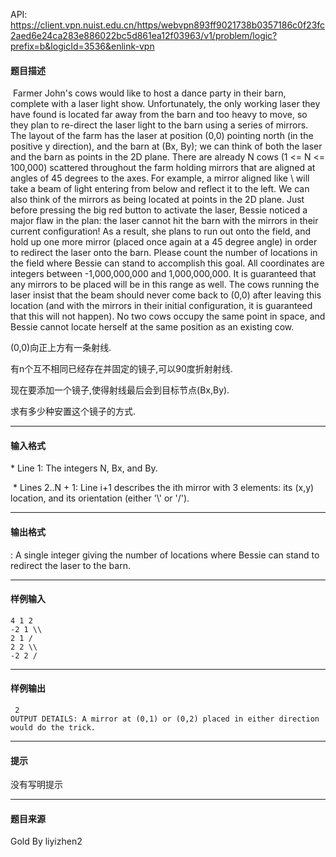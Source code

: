 API: https://client.vpn.nuist.edu.cn/https/webvpn893ff9021738b0357186c0f23fc2aed6e24ca283e886022bc5d861ea12f03963/v1/problem/logic?prefix=b&logicId=3536&enlink-vpn

#### 题目描述

 Farmer John's cows would like to host a dance party in their barn, complete with a laser light show. Unfortunately, the only working laser they have found is located far away from the barn and too heavy to move, so they plan to re-direct the laser light to the barn using a series of mirrors. The layout of the farm has the laser at position (0,0) pointing north (in the positive y direction), and the barn at (Bx, By); we can think of both the laser and the barn as points in the 2D plane. There are already N cows (1 <= N <= 100,000) scattered throughout the farm holding mirrors that are aligned at angles of 45 degrees to the axes. For example, a mirror aligned like \\ will take a beam of light entering from below and reflect it to the left. We can also think of the mirrors as being located at points in the 2D plane. Just before pressing the big red button to activate the laser, Bessie noticed a major flaw in the plan: the laser cannot hit the barn with the mirrors in their current configuration! As a result, she plans to run out onto the field, and hold up one more mirror (placed once again at a 45 degree angle) in order to redirect the laser onto the barn. Please count the number of locations in the field where Bessie can stand to accomplish this goal. All coordinates are integers between -1,000,000,000 and 1,000,000,000. It is guaranteed that any mirrors to be placed will be in this range as well. The cows running the laser insist that the beam should never come back to (0,0) after leaving this location (and with the mirrors in their initial configuration, it is guaranteed that this will not happen). No two cows occupy the same point in space, and Bessie cannot locate herself at the same position as an existing cow.

(0,0)向正上方有一条射线.

有n个互不相同已经存在并固定的镜子,可以90度折射射线.

现在要添加一个镜子,使得射线最后会到目标节点(Bx,By).

求有多少种安置这个镜子的方式.

---

#### 输入格式

\* Line 1: The integers N, Bx, and By.

 \* Lines 2..N + 1: Line i+1 describes the ith mirror with 3 elements: its (x,y) location, and its orientation (either '\\' or '/'). 

---

#### 输出格式

: A single integer giving the number of locations where Bessie can stand to redirect the laser to the barn. 

---

#### 样例输入
```
4 1 2
-2 1 \\
2 1 /
2 2 \\
-2 2 /

```

---

#### 样例输出
```
 2 
OUTPUT DETAILS: A mirror at (0,1) or (0,2) placed in either direction would do the trick. 
```

---

#### 提示

没有写明提示

---

#### 题目来源

Gold By liyizhen2
